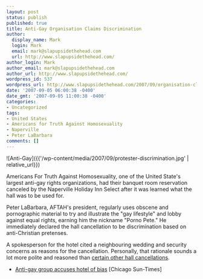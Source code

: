 ```yaml
---
layout: post
status: publish
published: true
title: Anti-Gay Organisation Claims Discrimination
author:
  display_name: Mark
  login: Mark
  email: mark@slapupsidethehead.com
  url: http://www.slapupsidethehead.com/
author_login: Mark
author_email: mark@slapupsidethehead.com
author_url: http://www.slapupsidethehead.com/
wordpress_id: 537
wordpress_url: http://www.slapupsidethehead.com/2007/09/organisation-claims-discrimination/
date: '2007-09-05 06:00:38 -0400'
date_gmt: '2007-09-05 11:00:38 -0400'
categories:
- Uncategorized
tags:
- United States
- Americans for Truth Against Homosexuality
- Naperville
- Peter LaBarbara
comments: []
---
```

![Anti-Gay]({{'/wp-content/media/2007/09/protester-discrimination.jpg' | relative_url}})

Americans For Truth Against Homosexuality, one of the United State's largest anti-gay rights organizations, had their banquet room reservation canceled by the Naperville Holiday Inn Select after it was learned what the hall was to be used for.

Peter LaBarbara, AFTAH's president, regularly uses obscene and pornographic material to try and illustrate the "gay lifestyle" and lobby against equal rights, earning him the nickname "Porno Pete." He immediately declared the hall cancellation to be discrimination based on anti-Christian pretenses.

A spokesperson for the hotel cited a neighbouring wedding and security concerns as reasons for the cancellation. Personally, that rationale sounds a lot more polite and reasoned than [certain other hall cancellations](http://www.cbc.ca/canada/story/2005/11/29/knights_lesbians051129.html).

- [Anti-gay group accuses hotel of bias](http://www.suntimes.com/news/metro/534861,CST-NWS-motel30.article) [Chicago Sun-Times]
